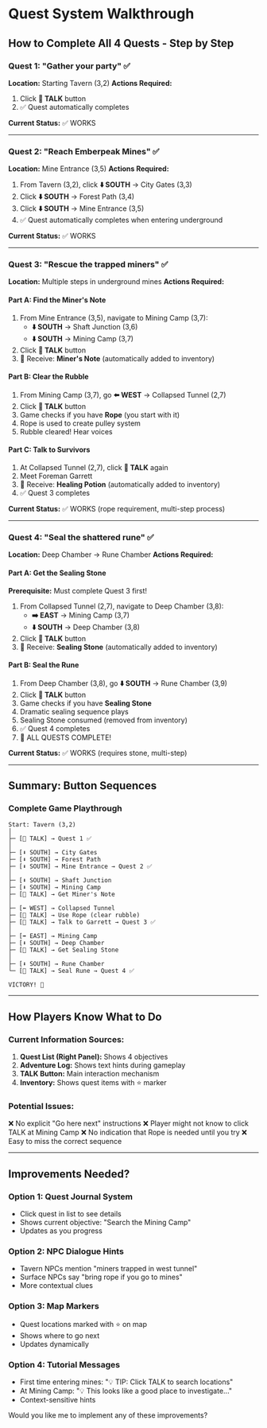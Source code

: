 # Quest System Walkthrough

## How to Complete All 4 Quests - Step by Step

### Quest 1: "Gather your party" ✅
**Location:** Starting Tavern (3,2)
**Actions Required:**
1. Click **💬 TALK** button
2. ✅ Quest automatically completes

**Current Status:** ✅ WORKS

---

### Quest 2: "Reach Emberpeak Mines" ✅
**Location:** Mine Entrance (3,5)
**Actions Required:**
1. From Tavern (3,2), click **⬇️ SOUTH** → City Gates (3,3)
2. Click **⬇️ SOUTH** → Forest Path (3,4)
3. Click **⬇️ SOUTH** → Mine Entrance (3,5)
4. ✅ Quest automatically completes when entering underground

**Current Status:** ✅ WORKS

---

### Quest 3: "Rescue the trapped miners" ✅
**Location:** Multiple steps in underground mines
**Actions Required:**

#### Part A: Find the Miner's Note
1. From Mine Entrance (3,5), navigate to Mining Camp (3,7):
   - **⬇️ SOUTH** → Shaft Junction (3,6)
   - **⬇️ SOUTH** → Mining Camp (3,7)
2. Click **💬 TALK** button
3. 📜 Receive: **Miner's Note** (automatically added to inventory)

#### Part B: Clear the Rubble
1. From Mining Camp (3,7), go **⬅️ WEST** → Collapsed Tunnel (2,7)
2. Click **💬 TALK** button
3. Game checks if you have **Rope** (you start with it)
4. Rope is used to create pulley system
5. Rubble cleared! Hear voices

#### Part C: Talk to Survivors
1. At Collapsed Tunnel (2,7), click **💬 TALK** again
2. Meet Foreman Garrett
3. 🧪 Receive: **Healing Potion** (automatically added to inventory)
4. ✅ Quest 3 completes

**Current Status:** ✅ WORKS (rope requirement, multi-step process)

---

### Quest 4: "Seal the shattered rune" ✅
**Location:** Deep Chamber → Rune Chamber
**Actions Required:**

#### Part A: Get the Sealing Stone
**Prerequisite:** Must complete Quest 3 first!
1. From Collapsed Tunnel (2,7), navigate to Deep Chamber (3,8):
   - **➡️ EAST** → Mining Camp (3,7)
   - **⬇️ SOUTH** → Deep Chamber (3,8)
2. Click **💬 TALK** button
3. 💠 Receive: **Sealing Stone** (automatically added to inventory)

#### Part B: Seal the Rune
1. From Deep Chamber (3,8), go **⬇️ SOUTH** → Rune Chamber (3,9)
2. Click **💬 TALK** button
3. Game checks if you have **Sealing Stone**
4. Dramatic sealing sequence plays
5. Sealing Stone consumed (removed from inventory)
6. ✅ Quest 4 completes
7. 🎉 ALL QUESTS COMPLETE!

**Current Status:** ✅ WORKS (requires stone, multi-step)

---

## Summary: Button Sequences

### Complete Game Playthrough
```
Start: Tavern (3,2)
│
├─ [💬 TALK] → Quest 1 ✅
│
├─ [⬇️ SOUTH] → City Gates
├─ [⬇️ SOUTH] → Forest Path
├─ [⬇️ SOUTH] → Mine Entrance → Quest 2 ✅
│
├─ [⬇️ SOUTH] → Shaft Junction
├─ [⬇️ SOUTH] → Mining Camp
├─ [💬 TALK] → Get Miner's Note
│
├─ [⬅️ WEST] → Collapsed Tunnel
├─ [💬 TALK] → Use Rope (clear rubble)
├─ [💬 TALK] → Talk to Garrett → Quest 3 ✅
│
├─ [➡️ EAST] → Mining Camp
├─ [⬇️ SOUTH] → Deep Chamber
├─ [💬 TALK] → Get Sealing Stone
│
├─ [⬇️ SOUTH] → Rune Chamber
└─ [💬 TALK] → Seal Rune → Quest 4 ✅

VICTORY! 🎉
```

---

## How Players Know What to Do

### Current Information Sources:
1. **Quest List (Right Panel):** Shows 4 objectives
2. **Adventure Log:** Shows text hints during gameplay
3. **TALK Button:** Main interaction mechanism
4. **Inventory:** Shows quest items with ⭐ marker

### Potential Issues:
❌ No explicit "Go here next" instructions
❌ Player might not know to click TALK at Mining Camp
❌ No indication that Rope is needed until you try
❌ Easy to miss the correct sequence

---

## Improvements Needed?

### Option 1: Quest Journal System
- Click quest in list to see details
- Shows current objective: "Search the Mining Camp"
- Updates as you progress

### Option 2: NPC Dialogue Hints
- Tavern NPCs mention "miners trapped in west tunnel"
- Surface NPCs say "bring rope if you go to mines"
- More contextual clues

### Option 3: Map Markers
- Quest locations marked with ⭐ on map
- Shows where to go next
- Updates dynamically

### Option 4: Tutorial Messages
- First time entering mines: "💡 TIP: Click TALK to search locations"
- At Mining Camp: "💡 This looks like a good place to investigate..."
- Context-sensitive hints

Would you like me to implement any of these improvements?

